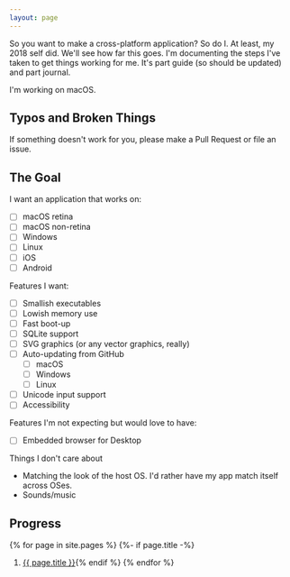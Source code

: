 ```yaml
---
layout: page
---
```


So you want to make a cross-platform application?  So do I.  At least, my 2018 self did.  We'll see how far this goes.  I'm documenting the steps I've taken to get things working for me.  It's part guide (so should be updated) and part journal.

I'm working on macOS.

## Typos and Broken Things

If something doesn't work for you, please make a Pull Request or file an issue.

## The Goal

I want an application that works on:

- [ ] macOS retina
- [ ] macOS non-retina
- [ ] Windows
- [ ] Linux
- [ ] iOS
- [ ] Android

Features I want:

- [ ] Smallish executables
- [ ] Lowish memory use
- [ ] Fast boot-up
- [ ] SQLite support
- [ ] SVG graphics (or any vector graphics, really)
- [ ] Auto-updating from GitHub
  - [ ] macOS
  - [ ] Windows
  - [ ] Linux
- [ ] Unicode input support
- [ ] Accessibility

Features I'm not expecting but would love to have:

- [ ] Embedded browser for Desktop

Things I don't care about

- Matching the look of the host OS.  I'd rather have my app match itself across OSes.
- Sounds/music

## Progress

{% for page in site.pages %}
{%- if page.title -%}
1. <a href="{{page.url}}">{{ page.title }}</a>{% endif %}
{% endfor %}

